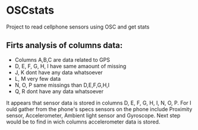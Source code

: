 # OSCstats
Project to read cellphone sensors using OSC and get stats

## Firts analysis of columns data:
- Columns A,B,C are data related to GPS
- D, E, F, G, H, I have same amaount of missing
- J, K dont have any data whatsoever
- L, M very few data
- N, O, P same missings than D,E,F,G,H,I
- Q, R dont have any data whatsoever

It appears that sensor data is stored in columns D, E, F, G, H, I, N, O, P. For I ould gather from the phone's specs sensors on the phone include Proximity sensor, Accelerometer, Ambient light sensor and Gyroscope. Next step would be to find in wich columns accelerometer data is stored.
